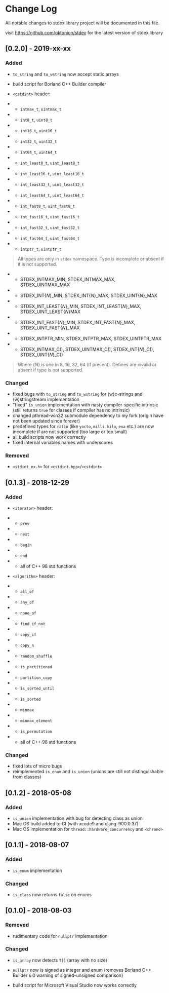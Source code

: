 # Change Log

All notable changes to stdex library project will be documented in this file.

visit https://github.com/oktonion/stdex for the latest version of stdex library

## [0.2.0] - 2019-xx-xx

### Added

- `to_string` and `to_wstring` now accept static arrays
- build script for Borland C++ Builder compiler

- `<cstdint>` header:
- - `intmax_t`, `uintmax_t`
- - `int8_t`, `uint8_t`
- - `int16_t`, `uint16_t`
- - `int32_t`, `uint32_t`
- - `int64_t`, `uint64_t`
- - `int_least8_t`, `uint_least8_t`
- - `int_least16_t`, `uint_least16_t`
- - `int_least32_t`, `uint_least32_t`
- - `int_least64_t`, `uint_least64_t`
- - `int_fast8_t`, `uint_fast8_t`
- - `int_fast16_t`, `uint_fast16_t`
- - `int_fast32_t`, `uint_fast32_t`
- - `int_fast64_t`, `uint_fast64_t`
- - `intptr_t`, `uintptr_t`

> All types are only in `stdex` namespace. Type is incomplete or absent if it is not supported.

- - STDEX_INTMAX_MIN, STDEX_INTMAX_MAX, STDEX_UINTMAX_MAX
- - STDEX_INT{*N*}_MIN, STDEX_INT{*N*}_MAX, STDEX_UINT{*N*}_MAX
- - STDEX_INT_LEAST{*N*}_MIN, STDEX_INT_LEAST{*N*}_MAX, STDEX_UINT_LEAST{*N*}MAX
- - STDEX_INT_FAST{*N*}_MIN, STDEX_INT_FAST{*N*}_MAX, STDEX_UINT_FAST{*N*}_MAX
- - STDEX_INTPTR_MIN, STDEX_INTPTR_MAX, STDEX_UINTPTR_MAX
- - STDEX_INTMAX_C(), STDEX_UINTMAX_C(), STDEX_INT{*N*}_C(), STDEX_UINT{*N*}_C()

> Where {*N*} is one in 8, 16, 32, 64 (if present). Defines are invalid or absent if type is not supported.

### Changed

- fixed bugs with `to_string` and `to_wstring` for (w)c-strings and (w)stringstream implementation
- "fixed" `is_union` implementation with nasty compiler-specific intrinsic (still returns `true` for classes if compiler has no intrinsic)
- changed pthread-win32 submodule dependency to my fork (origin have not been updated since forever)
- predefined types for `ratio` (like `yocto`, `milli`, `kilo`, `exa` etc.) are now incomplete if are not supported (too large or too small)
- all build scripts now work correctly
- fixed internal variables names with underscores

### Removed

- `<stdint_ex.h>` for `<cstdint.hpp>`/`<cstdint>`

## [0.1.3] - 2018-12-29

### Added

- `<iterator>` header:
- - `prev`
- - `next`
- - `begin`
- - `end`
- - all of C++ 98 std functions

- `<algorithm>` header:
- - `all_of`
- - `any_of`
- - `none_of`
- - `find_if_not`
- - `copy_if`
- - `copy_n`
- - `random_shuffle`
- - `is_partitioned`
- - `partition_copy`
- - `is_sorted_until`
- - `is_sorted`
- - `minmax`
- - `minmax_element`
- - `is_permutation`
- - all of C++ 98 std functions

### Changed

- fixed lots of micro bugs
- reimplemented `is_enum` and `is_union` (unions are still not distinguishable from classes)

## [0.1.2] - 2018-05-08

### Added

- `is_union` implementation with bug for detecting class as union
- Mac OS build added to CI (with xcode9 and clang-900.0.37)
- Mac OS implementation for `thread::hardware_concurrency` and `<chrono>`

## [0.1.1] - 2018-08-07

### Added

- `is_enum` implementation

### Changed

- `is_class` now returns `false` on enums

## [0.1.0] - 2018-08-03

### Removed

- rudimentary code for `nullptr` implementation
 
### Changed

- `is_array` now detects `T[]` (array with no size)
- `nullptr` now is signed as integer and enum (removes Borland C++ Builder 6.0 warning of signed-unsigned comparison)
  
- build script for Microsoft Visual Studio now works correctly